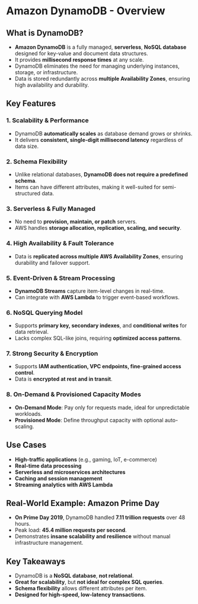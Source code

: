# **Amazon DynamoDB - Overview**

## **What is DynamoDB?**
- **Amazon DynamoDB** is a fully managed, **serverless**, **NoSQL database** designed for key-value and document data structures.
- It provides **millisecond response times** at any scale.
- DynamoDB eliminates the need for managing underlying instances, storage, or infrastructure.
- Data is stored redundantly across **multiple Availability Zones**, ensuring high availability and durability.

## **Key Features**
### 1. **Scalability & Performance**
   - DynamoDB **automatically scales** as database demand grows or shrinks.  
   - It delivers **consistent, single-digit millisecond latency** regardless of data size.

### 2. **Schema Flexibility**
   - Unlike relational databases, **DynamoDB does not require a predefined schema**.  
   - Items can have different attributes, making it well-suited for semi-structured data.

### 3. **Serverless & Fully Managed**
   - No need to **provision, maintain, or patch** servers.  
   - AWS handles **storage allocation, replication, scaling, and security**.

### 4. **High Availability & Fault Tolerance**
   - Data is **replicated across multiple AWS Availability Zones**, ensuring durability and failover support.

### 5. **Event-Driven & Stream Processing**
   - **DynamoDB Streams** capture item-level changes in real-time.  
   - Can integrate with **AWS Lambda** to trigger event-based workflows.

### 6. **NoSQL Querying Model**
   - Supports **primary key, secondary indexes**, and **conditional writes** for data retrieval.  
   - Lacks complex SQL-like joins, requiring **optimized access patterns**.

### 7. **Strong Security & Encryption**
   - Supports **IAM authentication, VPC endpoints, fine-grained access control**.  
   - Data is **encrypted at rest and in transit**.

### 8. **On-Demand & Provisioned Capacity Modes**
   - **On-Demand Mode**: Pay only for requests made, ideal for unpredictable workloads.  
   - **Provisioned Mode**: Define throughput capacity with optional auto-scaling.

## **Use Cases**
- **High-traffic applications** (e.g., gaming, IoT, e-commerce)
- **Real-time data processing**
- **Serverless and microservices architectures**
- **Caching and session management**
- **Streaming analytics with AWS Lambda**

## **Real-World Example: Amazon Prime Day**
- **On Prime Day 2019**, DynamoDB handled **7.11 trillion requests** over 48 hours.  
- Peak load: **45.4 million requests per second**.  
- Demonstrates **insane scalability and resilience** without manual infrastructure management.

## **Key Takeaways**
- DynamoDB is a **NoSQL database**, **not relational**.
- **Great for scalability**, but **not ideal for complex SQL queries**.
- **Schema flexibility** allows different attributes per item.
- **Designed for high-speed, low-latency transactions**.